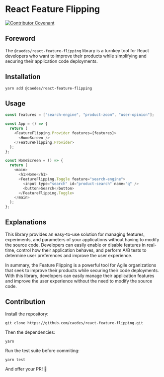 # React Feature Flipping

[![Contributor Covenant](https://img.shields.io/badge/Contributor%20Covenant-2.1-4baaaa.svg)](CODE_OF_CONDUCT.md)

## Foreword

The `@caedes/react-feature-flipping` library is a turnkey tool for React developers who want to improve their products while simplifying and securing their application code deployments.

## Installation

```shell
yarn add @caedes/react-feature-flipping
```

## Usage

```javascript
const features = ["search-engine", "product-zoom", "user-opinion"];

const App = () => {
  return (
    <FeatureFlipping.Provider features={features}>
      <HomeScreen />
    </FeatureFlipping.Provider>
  );
};

const HomeScreen = () => {
  return (
    <main>
      <h1>Home</h1>
      <FeatureFlipping.Toggle feature="search-engine">
        <input type="search" id="product-search" name="q" />
        <button>Search</button>
      </FeatureFlipping.Toggle>
    </main>
  );
};
```

## Explanations

This library provides an easy-to-use solution for managing features, experiments, and parameters of your applications without having to modify the source code. Developers can easily enable or disable features in real-time, control how their application behaves, and perform A/B tests to determine user preferences and improve the user experience.

In summary, the Feature Flipping is a powerful tool for Agile organizations that seek to improve their products while securing their code deployments. With this library, developers can easily manage their application features and improve the user experience without the need to modify the source code.

## Contribution

Install the repository:

```shell
git clone https://github.com/caedes/react-feature-flipping.git
```

Then the dependencies:

```shell
yarn
```

Run the test suite before commiting:

```shell
yarn test
```

And offer your PR! 🚀
